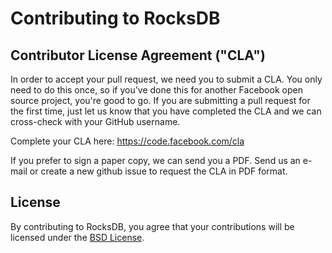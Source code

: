 # Contributing to RocksDB

## Contributor License Agreement ("CLA")

In order to accept your pull request, we need you to submit a CLA. You
only need to do this once, so if you've done this for another Facebook
open source project, you're good to go. If you are submitting a pull
request for the first time, just let us know that you have completed
the CLA and we can cross-check with your GitHub username.

Complete your CLA here: <https://code.facebook.com/cla>

If you prefer to sign a paper copy, we can send you a PDF.  Send us an 
e-mail or create a new github issue to request the CLA in PDF format.

## License

By contributing to RocksDB, you agree that your contributions will be
licensed under the [BSD License](LICENSE).
